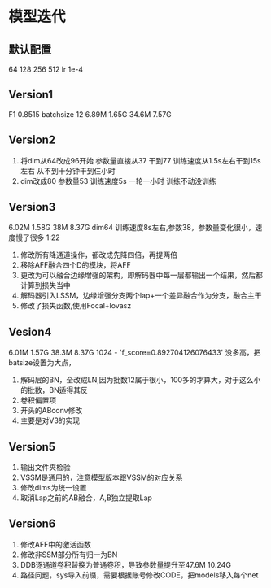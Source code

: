 # 模型迭代
## 默认配置
64 128 256 512
lr 1e-4

## Version1
F1 0.8515
batchsize 12 
6.89M  1.65G
34.6M  7.57G

## Version2
1. 将dim从64改成96开始
参数量直接从37 干到77
训练速度从1.5s左右干到15s左右
从不到十分钟干到仨小时
2. dim改成80
参数量53
训练速度5s 一轮一小时 训练不动没训练

## Version3
6.02M  1.58G
38M    8.37G
dim64 训练速度8s左右,参数38，参数量变化很小，速度慢了很多 1:22
1. 修改所有降通道操作，都改成先降四倍，再提两倍
2. 移除AFF融合四个D的模块，将AFF
3. 更改为可以融合边缘增强的架构，即解码器中每一层都输出一个结果，然后都计算到损失当中
4. 解码器引入LSSM，边缘增强分支两个lap+一个差异融合作为分支，融合主干
5. 修改了损失函数,使用Focal+lovasz

## Vesion4
6.01M  1.57G
38.3M  8.37G
1024 - 'f_score=0.892704126076433'
没多高，把batsize设置为大点，
1.  解码层的BN，全改成LN,因为批数12属于很小，100多的才算大，对于这么小的批数，BN适得其反
2.  卷积偏置项
3.  开头的ABconv修改
4. 主要是对V3的实现

## Version5
1. 输出文件夹检验
2. VSSM是通用的，注意模型版本跟VSSM的对应关系
3. 修改dims为统一设置
4. 取消Lap之前的AB融合，A,B独立提取Lap

## Version6
1. 修改AFF中的激活函数
2. 修改非SSM部分所有归一为BN
3. DDB逐通道卷积替换为普通卷积，导致参数量提升至47.6M 10.24G
4. 路径问题，sys导入前缀，需要根据账号修改CODE，把models移入每个net